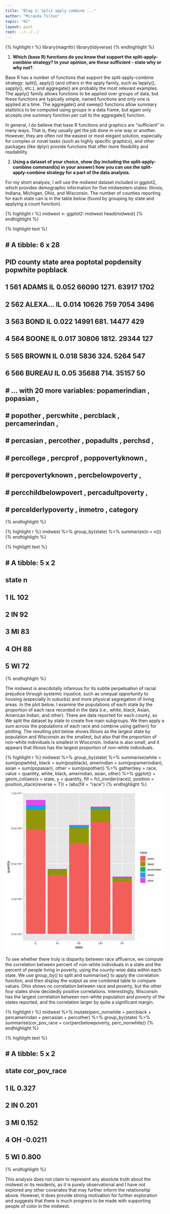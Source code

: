 ```yaml
---
title: "Blog 2: Split apply combine ..."
author: "Miranda Tilton"
topic: "02"
layout: post
root: ../../../
---
```



{% highlight r %}
library(magrittr)
library(tidyverse)
{% endhighlight %}

1. **Which (base R) functions do you know that support the split-apply-combine strategy? In your opinion, are these sufficient - state why or why not?**. 

Base R has a number of functions that support the split-apply-combine strategy: split(), apply() (and others in the apply family, such as lapply(), sapply(), etc.), and aggregate() are probably the most relevant examples. The apply() family allows functions to be applied over groups of data, but these functions are typically simple, named functions and only one is applied at a time. The aggregate() and sweep() functions allow summary statistics to be computed using groups in a data frame, but again only accepts one summary function per call to the aggregate() function.

In general, I do believe that base R functions and graphics are "sufficient" in many ways. That is, they usually get the job done in one way or another. However, they are often not the easiest or most elegant solution, especially for complex or novel tasks (such as highly specific graphics), and other packages (like dplyr) provide functions that offer more flexibility and readability. 

2. **Using a dataset of your choice, show (by including the split-apply-combine command(s) in your answer) how you can use the split-apply-combine strategy for a part of the data analysis.**

For my short analysis, I will use the midwest dataset included in ggplot2, which provides demographic information for five midwestern states: Illinois, Indiana, Michigan, Ohio, and Wisconsin. The number of counties reporting for each state can is in the table below (found by grouping by state and applying a count function).


{% highlight r %}
midwest <- ggplot2::midwest
head(midwest)
{% endhighlight %}



{% highlight text %}
## # A tibble: 6 x 28
##     PID county state  area poptotal popdensity popwhite popblack
##   <int> <chr>  <chr> <dbl>    <int>      <dbl>    <int>    <int>
## 1   561 ADAMS  IL    0.052    66090      1271.    63917     1702
## 2   562 ALEXA… IL    0.014    10626       759      7054     3496
## 3   563 BOND   IL    0.022    14991       681.    14477      429
## 4   564 BOONE  IL    0.017    30806      1812.    29344      127
## 5   565 BROWN  IL    0.018     5836       324.     5264      547
## 6   566 BUREAU IL    0.05     35688       714.    35157       50
## # ... with 20 more variables: popamerindian <int>, popasian <int>,
## #   popother <int>, percwhite <dbl>, percblack <dbl>, percamerindan <dbl>,
## #   percasian <dbl>, percother <dbl>, popadults <int>, perchsd <dbl>,
## #   percollege <dbl>, percprof <dbl>, poppovertyknown <int>,
## #   percpovertyknown <dbl>, percbelowpoverty <dbl>,
## #   percchildbelowpovert <dbl>, percadultpoverty <dbl>,
## #   percelderlypoverty <dbl>, inmetro <int>, category <chr>
{% endhighlight %}



{% highlight r %}
midwest %>% group_by(state) %>%
  summarize(n = n())
{% endhighlight %}



{% highlight text %}
## # A tibble: 5 x 2
##   state     n
##   <chr> <int>
## 1 IL      102
## 2 IN       92
## 3 MI       83
## 4 OH       88
## 5 WI       72
{% endhighlight %}

The midwest is anecdotally infamous for its subtle perpetuation of racial prejudice through systemic injustice, such as unequal opportunity to housing (especially in suburbs) and more physical segregation of living areas. In the plot below, I examine the populations of each state by the proportion of each race recorded in the data (i.e., white, black, Asian, American Indian, and other). There are data reported for each county, so We split the dataset by state to create five main subgroups. We then apply a sum across the populations of each race and combine using gather() for plotting. The resulting plot below shows Illinois as the largest state by population and Wisconsin as the smallest, but also that the proportion of non-white individuals is smallest in Wisconsin. Indiana is also small, and it appears that Illinois has the largest proportion of non-white individuals.


{% highlight r %}
midwest %>%
  group_by(state) %>%
  summarise(white = sum(popwhite),
            black = sum(popblack),
            amerindian = sum(popamerindian),
            asian = sum(popasian),
            other = sum(popother)) %>%
  gather(key = race,
         value = quantity, 
         white, black, amerindian, asian, other) %>%
  ggplot() + 
  geom_col(aes(x = state, y = quantity, fill = fct_inorder(race)),
                      position = position_stack(reverse = T)) +
  labs(fill = "race")
{% endhighlight %}

![center](../figure/02/TiltonMiranda/unnamed-chunk-3-1.png)

To see whether there truly is disparity between race affluence, we compute the correlation between percent of non-white individuals in a state and the percent of people living in poverty, using the county-wise data within each state. We use group_by() to split and summarise() to apply the correlation function, and then display the output as one combined table to compare values. Ohio shows no correlation between race and poverty, but the other four states show decidedly positive correlations. Interestingly, Wisconsin has the largest correlation between non-white population and poverty of the states reported, and the correlation larger by quite a significant margin.


{% highlight r %}
midwest %>%
  mutate(perc_nonwhite = percblack + percamerindan + percasian + percother) %>%
  group_by(state) %>% 
  summarise(cor_pov_race = cor(percbelowpoverty, perc_nonwhite))
{% endhighlight %}



{% highlight text %}
## # A tibble: 5 x 2
##   state cor_pov_race
##   <chr>        <dbl>
## 1 IL          0.327 
## 2 IN          0.201 
## 3 MI          0.152 
## 4 OH         -0.0211
## 5 WI          0.800
{% endhighlight %}

This analysis does not claim to represent any absolute truth about the midwest or its residents, as it is purely observational and I have not explored any other covariates that may further inform the relationship above. However, it does provide strong motivation for further exploration and suggests that there is much progress to be made with supporting people of color in the midwest.
